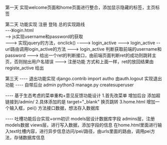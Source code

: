 第一天
实现welcome页面和home页面进行整合，添加显示隐藏的标签，主页标签

第二天
功能实现
    注册
    登陆
总的实现路线  
---》login.html  
-->  js实现username和password的获取   
--->  实现jquery的方法，onclick() ---->  login_active
--->  login_active --url路由调用login_active的方法
--->  login_active 判断获取前端的username和password
--->  给出一个ret的判断接口，由前端页面判断ret的成功则跳转主页，否则抛出用户名错误
--->  注册功能  方式和上面一样，ret的放回结果由registe_active 给出

第三天
---- 退出功能实现  django.contrib import autho
由auth.logout 实现退出功能
---- 自带后台 admin
python3 manage.py createsuperuser

---- 基于生态考虑的菜单重构+意见反馈功能设计
1.首先改菜单  增加后台 添加超链接到/admin/
2.具体添加的是 target="_blank" 换页跳转
3.home.html 增加一个输入框，pei()  方法接口数据，想法存入数据库

---- 吐槽功能后台实现+orm初识
models层设计数据库字段
admins层，注册models数据
views层，进行写入数据，添加字段的信息
在home.html里面进行输入text吐槽内容，进行异步信息访问/pei/路径，由urls里面的路由，调用pei方法，存储数据库信息

